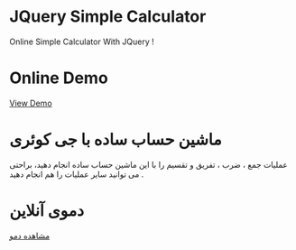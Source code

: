 # JQuery Simple Calculator
Online Simple Calculator With JQuery !
# Online Demo
<a href="//aminarjmand.com/demo/coding/jquery/01/calculator.html">View Demo</a>

# ماشین حساب ساده با جی کوئری
عملیات جمع ، ضرب ، تفریق و تقسیم را با این ماشین حساب ساده انجام دهید، براحتی می توانید سایر عملیات را هم انجام دهید .
# دموی آنلاین
<a href="//aminarjmand.com/demo/coding/jquery/01/calculator.html">مشاهده دمو</a>
